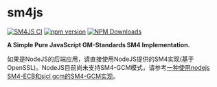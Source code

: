 # sm4js
[![SM4JS CI](https://github.com/emmansun/sm4js/actions/workflows/ci.yml/badge.svg)](https://github.com/emmansun/sm4js/actions/workflows/ci.yml)
[![npm version](https://badge.fury.io/js/gmsm-sm4js.svg)](https://badge.fury.io/js/gmsm-sm4js)
[![NPM Downloads][npm-downloads-image]][npm-url]

**A Simple Pure JavaScript GM-Standards SM4 Implementation.**

如果是NodeJS的后端应用，请直接使用NodeJS提供的SM4实现(基于OpenSSL)。NodeJS目前尚未支持SM4-GCM模式，请参考[一种使用nodejs SM4-ECB和sjcl gcm的SM4-GCM实现](https://gist.github.com/emmansun/2eb37257cfe6ed561d1668f720f51030)。

[npm-downloads-image]: https://badgen.net/npm/dm/gmsm-sm4js
[npm-url]: https://npmjs.org/package/gmsm-sm4js
